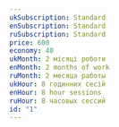 ```yaml
---
ukSubscription: Standard
enSubscription: Standard
ruSubscription: Standard
price: 600
economy: 40
ukMonth: 2 місяці роботи
enMonth: 2 months of work
ruMonth: 2 месяца работы
ukHour: 8 годинних сесій
enHour: 8 hour sessions
ruHour: 8 часовых сессий
id: "1"
---
```

